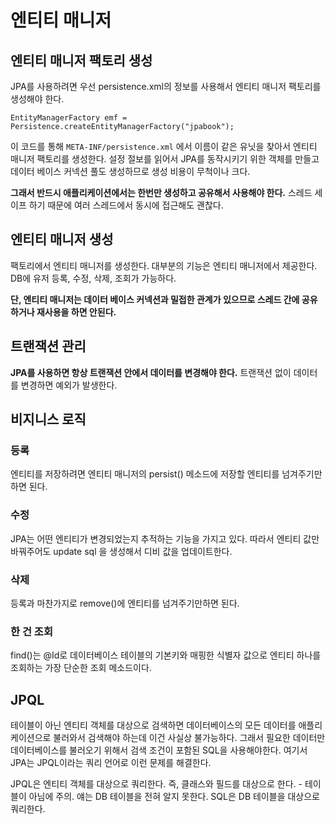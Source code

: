 # 엔티티 매니저

## 엔티티 매니저 팩토리 생성

JPA를 사용하려면 우선 persistence.xml의 정보를 사용해서 엔티티 매니저 팩토리를 생성해야 한다.
```aidl
EntityManagerFactory emf = Persistence.createEntityManagerFactory("jpabook");
```
이 코드를 통해 `META-INF/persistence.xml` 에서 이름이 같은 유닛을 찾아서 엔티티 매니저 팩토리를 생성한다.
설정 절보를 읽어서 JPA를 동작시키기 위한 객체를 만들고 데이터 베이스 커넥션 풀도 생성하므로 생성 비용이 무척이나 크다.

**그래서 반드시 애플리케이션에서는 한번만 생성하고 공유해서 사용해야 한다.** 스레드 세이프 하기 때문에 여러 스레드에서 동시에 접근해도 괜찮다.


## 엔티티 매니저 생성
팩토리에서 엔티티 매니저를 생성한다. 대부분의 기능은 엔티티 매니저에서 제공한다. DB에 유저 등록, 수정, 삭제, 조회가 가능하다.

**단, 엔티티 매니저는 데이터 베이스 커넥션과 밀접한 관계가 있으므로 스레드 간에 공유하거나 재사용을 하면 안된다.**

## 트랜잭션 관리
**JPA를 사용하면 항상 트랜잭션 안에서 데이터를 변경해야 한다.** 트랜잭션 없이 데이터를 변경하면 예외가 발생한다.


## 비지니스 로직

### 등록

엔티티를 저장하려면 엔티티 매니저의 persist() 메소드에 저장할 엔티티를 넘겨주기만 하면 된다.

### 수정
JPA는 어떤 엔티티가 변경되었는지 추적하는 기능을 가지고 있다. 따라서 엔티티 값만 바꿔주어도 update sql 을 생성해서 디비 값을 업데이트한다.

### 삭제
등록과 마찬가지로 remove()에 엔티티를 넘겨주기만하면 된다.

### 한 건 조회
find()는 @Id로 데이터베이스 테이블의 기본키와 매핑한 식별자 값으로 엔티티 하나를 조회하는 가장 단순한 조회 메소드이다.

## JPQL
테이블이 아닌 엔티티 객체를 대상으로 검색하면 데이터베이스의 모든 데이터를 애플리케이션으로 불러와서 검색해야 하는데 이건 사실상 불가능하다.
그래서 필요한 데이터만 데이터베이스를 불러오기 위해서 검색 조건이 포함된 SQL을 사용해야한다.
여기서 JPA는 JPQL이라는 쿼리 언어로 이런 문제를 해결한다.

JPQL은 엔티티 객체를 대상으로 쿼리한다. 즉, 클래스와 필드를 대상으로 한다. - 테이블이 아님에 주의. 얘는 DB 테이블을 전혀 알지 못한다.
SQL은 DB 테이블을 대상으로 쿼리한다.